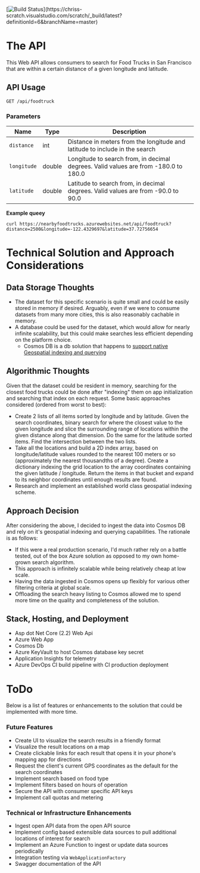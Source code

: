 [![Build Status](https://chriss-scratch.visualstudio.com/scratch/_apis/build/status/scratch-ASP.NET%20Core%20(.NET%20Framework)-CI?branchName=master)](https://chriss-scratch.visualstudio.com/scratch/_build/latest?definitionId=6&branchName=master)

# The API

This Web API allows consumers to search for Food Trucks in San Francisco that are within a certain distance of a given longitude and latitude.

## API Usage

```
GET /api/foodtruck
```

### Parameters
| Name | Type | Description |
| --- | --- | --- |
| `distance` | int | Distance in meters from the longitude and latitude to include in the search |
| `longitude` | double | Longitude to search from, in decimal degrees. Valid values are from -180.0 to 180.0 |
| `latitude` | double | Latitude to search from, in decimal degrees. Valid values are from -90.0 to 90.0 |

**Example queey**

```
curl https://nearbyfoodtrucks.azurewebsites.net/api/foodtruck?distance=2500&longitude=-122.4329697&latitude=37.72756654
```

# Technical Solution and Approach Considerations
## Data Storage Thoughts
-   The dataset for this specific scenario is quite small and could be easily stored in memory if desired. Arguably, even if we were to consume datasets from many more cities, this is also reasonably cachable in memory. 
-   A database could be used for the dataset, which would allow for nearly infinite scalability, but this could make searches less efficient depending on the platform choice.
    -   Cosmos DB is a db solution that happens to [support native Geospatial indexing and querying](https://docs.microsoft.com/en-us/azure/cosmos-db/geospatial)

## Algorithmic Thoughts
Given that the dataset could be resident in memory, searching for the closest food trucks could be done after "indexing" them on app initialization and searching that index on each request. Some basic approaches considered (ordered from worst to best):
-   Create 2 lists of all items sorted by longitude and by latitude. Given the search coordinates, binary search for where the closest value to the given longitude and slice the surrounding range of locations within the given distance along that dimension. Do the same for the latitude sorted items. Find the intersection between the two lists.
-   Take all the locations and build a 2D index array, based on longitude/latitude values rounded to the nearest 100 meters or so (approximately the nearest thousandths of a degree). Create a dictionary indexing the grid location to the array coordinates containing the given latitude / longitude. Return the items in that bucket and expand to its neighbor coordinates until enough results are found.
-   Research and implement an established world class geospatial indexing scheme.

## Approach Decision
After considering the above, I decided to ingest the data into Cosmos DB and rely on it's geospatial indexing and querying capabilities. The rationale is as follows:
-   If this were a real production scenario, I'd much rather rely on a battle tested, out of the box Azure solution as opposed to my own home-grown search algorithm.
-   This approach is infinitely scalable while being relatively cheap at low scale.
-   Having the data ingested in Cosmos opens up flexibly for various other filtering criteria at global scale.
-   Offloading the search heavy listing to Cosmos allowed me to spend more time on the quality and completeness of the solution.

## Stack, Hosting, and Deployment
-   Asp dot Net Core (2.2) Web Api
-   Azure Web App
-   Cosmos Db
-   Azure KeyVault to host Cosmos database key secret
-   Application Insights for telemetry
-   Azure DevOps CI build pipeline with CI production deployment

# ToDo
Below is a list of features or enhancements to the solution that could be implemented with more time.

### Future Features
-   Create UI to visualize the search results in a friendly format
-   Visualize the result locations on a map
-   Create clickable links for each result that opens it in your phone's mapping app for directions
-   Request the client's current GPS coordinates as the default for the search coordinates
-   Implement search based on food type
-   Implement filters based on hours of operation
-   Secure the API with consumer specific API keys
-   Implement call quotas and metering

### Technical or Infrastructure Enhancements
-   Ingest open API data from the open API source
-   Implement config based extensible data sources to pull additional locations of interest for search
-   Implement an Azure Function to ingest or update data sources periodically
-   Integration testing via `WebApplicationFactory`
-   Swagger documentation of the API


